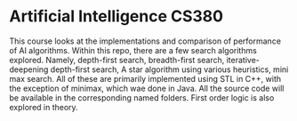 # Artificial Intelligence CS380

This course looks at the implementations and comparison of performance of AI algorithms. Within this repo, there are a few search algorithms explored. Namely, depth-first search, breadth-first search, iterative-deepening depth-first search, A star algorithm using various heuristics, mini max search. All of these are primarily implemented using STL in C++, with the exception of minimax, which wae done in Java. All the source code will be available in the corresponding named folders. First order logic is also explored in theory.
